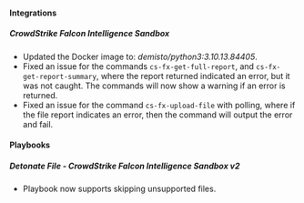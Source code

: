 
#### Integrations

##### CrowdStrike Falcon Intelligence Sandbox

- Updated the Docker image to: *demisto/python3:3.10.13.84405*.
- Fixed an issue for the commands `cs-fx-get-full-report`, and `cs-fx-get-report-summary`, where the report returned indicated an error, but it was not caught. The commands will now show a warning if an error is returned.
- Fixed an issue for the command `cs-fx-upload-file` with polling, where if the file report indicates an error, then the command will output the error and fail.

#### Playbooks

##### Detonate File - CrowdStrike Falcon Intelligence Sandbox v2

- Playbook now supports skipping unsupported files.

